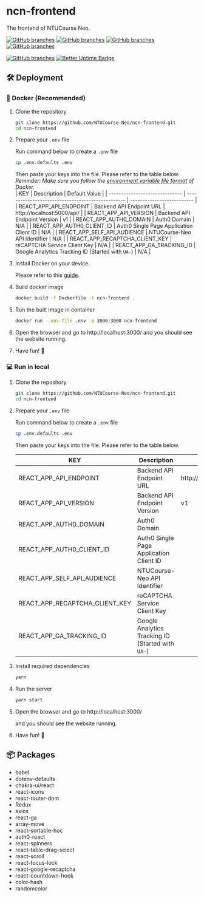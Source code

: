 # ncn-frontend
The frontend of NTUCourse Neo.


[![GitHub branches](https://badgen.net/github/branches/NTUCourse-Neo/ncn-frontend)](https://github.com/NTUCourse-Neo/ncn-backend)
[![GitHub branches](https://badgen.net/github/merged-prs/NTUCourse-Neo/ncn-frontend)](https://github.com/NTUCourse-Neo/ncn-backend)
[![GitHub branches](https://badgen.net/github/commits/NTUCourse-Neo/ncn-frontend)](https://github.com/NTUCourse-Neo/ncn-backend)
[![GitHub branches](https://badgen.net/github/last-commit/NTUCourse-Neo/ncn-frontend)](https://github.com/NTUCourse-Neo/ncn-backend)

[![GitHub branches](https://github.com/NTUCourse-Neo/ncn-frontend/actions/workflows/azure-static-web-apps-gray-river-017c6bf1e.yml/badge.svg)](https://github.com/NTUCourse-Neo/ncn-frontend/actions/workflows/azure-static-web-apps-gray-river-017c6bf1e.yml)
[![Better Uptime Badge](https://betteruptime.com/status-badges/v1/monitor/bqbv.svg)](https://betteruptime.com/?utm_source=status_badge)

## 🛠 Deployment

### 🐋 Docker (Recommended)

1. Clone the repository
    ```bash
    git clone https://github.com/NTUCourse-Neo/ncn-frontend.git
    cd ncn-frontend
    ```
2. Prepare your `.env` file
    
    Run command below to create a `.env` file
    ```bash
    cp .env.defaults .env
    ```
    Then paste your keys into the file. Please refer to the table below.  
    *Reminder: Make sure you follow the [environment variable file format](https://docs.docker.com/engine/reference/commandline/run/#set-environment-variables--e---env---env-file) of Docker.*  
    | KEY                            | Description                                       | Default Value              |
    | ------------------------------ | ------------------------------------------------- | -------------------------- |
    | REACT_APP_API_ENDPOINT         | Backend API Endpoint URL                          | http://localhost:5000/api/ |
    | REACT_APP_API_VERSION          | Backend API Endpoint Version                      | v1                         |
    | REACT_APP_AUTH0_DOMAIN         | Auth0 Domain                                      | N/A                        |
    | REACT_APP_AUTH0_CLIENT_ID      | Auth0 Single Page Application Client ID           | N/A                        |
    | REACT_APP_SELF_API_AUDIENCE    | NTUCourse-Neo API Identifier                      | N/A                        |
    | REACT_APP_RECAPTCHA_CLIENT_KEY | reCAPTCHA Service Client Key                      | N/A                        |
    | REACT_APP_GA_TRACKING_ID       | Google Analytics Tracking ID (Started with `UA-`) | N/A                        |

  
1. Install Docker on your device.
   
   Please refer to this [guide](https://docs.docker.com/engine/install/).

2. Build docker image
    ```bash
    docker build -f Dockerfile -t ncn-frontend .
    ```

3. Run the built image in container
    ```bash
    docker run --env-file .env -p 3000:3000 ncn-frontend
    ```

5. Open the browser and go to http://localhost:3000/
  and you should see the website running.
6. Have fun! 🎉
### 💻 Run in local
1. Clone the repository
    ```bash
    git clone https://github.com/NTUCourse-Neo/ncn-frontend.git
    cd ncn-frontend
    ```
2. Prepare your `.env` file
    
    Run command below to create a `.env` file
    ```bash
    cp .env.defaults .env
    ```
    Then paste your keys into the file. Please refer to the table below.    
    
    | KEY                            | Description                                       | Default Value              |
    | ------------------------------ | ------------------------------------------------- | -------------------------- |
    | REACT_APP_API_ENDPOINT         | Backend API Endpoint URL                          | http://localhost:5000/api/ |
    | REACT_APP_API_VERSION          | Backend API Endpoint Version                      | v1                         |
    | REACT_APP_AUTH0_DOMAIN         | Auth0 Domain                                      |                            |
    | REACT_APP_AUTH0_CLIENT_ID      | Auth0 Single Page Application Client ID           |                            |
    | REACT_APP_SELF_API_AUDIENCE    | NTUCourse-Neo API Identifier                      |                            |
    | REACT_APP_RECAPTCHA_CLIENT_KEY | reCAPTCHA Service Client Key                      |                            |
    | REACT_APP_GA_TRACKING_ID       | Google Analytics Tracking ID (Started with `UA-`) |                            |

  
3. Install required dependencies
    ```bash
    yarn
    ```

4. Run the server
    ```bash
    yarn start
    ```
5. Open the browser and go to http://localhost:3000/
   
   and you should see the website running.
6. Have fun! 🎉



## 📦 Packages
- babel
- dotenv-defaults
- chakra-ui/react
- react-icons
- react-router-dom
- Redux
- axios
- react-ga
- array-move
- react-sortable-hoc
- auth0-react
- react-spinners
- react-table-drag-select
- react-scroll
- react-focus-lock
- react-google-recaptcha
- react-countdown-hook
- color-hash
- randomcolor
